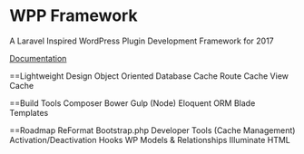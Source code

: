 # WPP Framework
A Laravel Inspired WordPress Plugin Development Framework for 2017


[Documentation](docs/index.md)

==Lightweight Design
Object Oriented
Database Cache
Route Cache
View Cache

==Build Tools
Composer
Bower
Gulp (Node)
Eloquent ORM
Blade Templates

==Roadmap
ReFormat Bootstrap.php
Developer Tools (Cache Management)
Activation/Deactivation Hooks
WP Models & Relationships
Illuminate HTML
